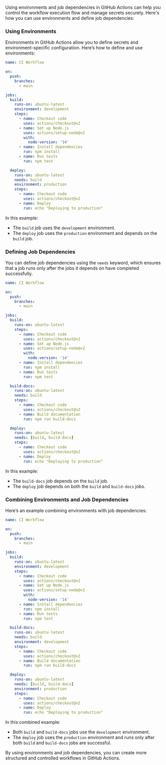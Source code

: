 Using environments and job dependencies in GitHub Actions can help you control the workflow execution flow and manage secrets securely. Here's how you can use environments and define job dependencies:

### Using Environments

Environments in GitHub Actions allow you to define secrets and environment-specific configuration. Here’s how to define and use environments:

```yaml
name: CI Workflow

on:
  push:
    branches:
      - main

jobs:
  build:
    runs-on: ubuntu-latest
    environment: development
    steps:
      - name: Checkout code
        uses: actions/checkout@v2
      - name: Set up Node.js
        uses: actions/setup-node@v2
        with:
          node-version: '14'
      - name: Install dependencies
        run: npm install
      - name: Run tests
        run: npm test

  deploy:
    runs-on: ubuntu-latest
    needs: build
    environment: production
    steps:
      - name: Checkout code
        uses: actions/checkout@v2
      - name: Deploy
        run: echo "Deploying to production"
```

In this example:
- The `build` job uses the `development` environment.
- The `deploy` job uses the `production` environment and depends on the `build` job.

### Defining Job Dependencies

You can define job dependencies using the `needs` keyword, which ensures that a job runs only after the jobs it depends on have completed successfully.

```yaml
name: CI Workflow

on:
  push:
    branches:
      - main

jobs:
  build:
    runs-on: ubuntu-latest
    steps:
      - name: Checkout code
        uses: actions/checkout@v2
      - name: Set up Node.js
        uses: actions/setup-node@v2
        with:
          node-version: '14'
      - name: Install dependencies
        run: npm install
      - name: Run tests
        run: npm test

  build-docs:
    runs-on: ubuntu-latest
    needs: build
    steps:
      - name: Checkout code
        uses: actions/checkout@v2
      - name: Build documentation
        run: npm run build-docs

  deploy:
    runs-on: ubuntu-latest
    needs: [build, build-docs]
    steps:
      - name: Checkout code
        uses: actions/checkout@v2
      - name: Deploy
        run: echo "Deploying to production"
```

In this example:
- The `build-docs` job depends on the `build` job.
- The `deploy` job depends on both the `build` and `build-docs` jobs.

### Combining Environments and Job Dependencies

Here’s an example combining environments with job dependencies:

```yaml
name: CI Workflow

on:
  push:
    branches:
      - main

jobs:
  build:
    runs-on: ubuntu-latest
    environment: development
    steps:
      - name: Checkout code
        uses: actions/checkout@v2
      - name: Set up Node.js
        uses: actions/setup-node@v2
        with:
          node-version: '14'
      - name: Install dependencies
        run: npm install
      - name: Run tests
        run: npm test

  build-docs:
    runs-on: ubuntu-latest
    needs: build
    environment: development
    steps:
      - name: Checkout code
        uses: actions/checkout@v2
      - name: Build documentation
        run: npm run build-docs

  deploy:
    runs-on: ubuntu-latest
    needs: [build, build-docs]
    environment: production
    steps:
      - name: Checkout code
        uses: actions/checkout@v2
      - name: Deploy
        run: echo "Deploying to production"
```

In this combined example:
- Both `build` and `build-docs` jobs use the `development` environment.
- The `deploy` job uses the `production` environment and runs only after both `build` and `build-docs` jobs are successful.

By using environments and job dependencies, you can create more structured and controlled workflows in GitHub Actions.
